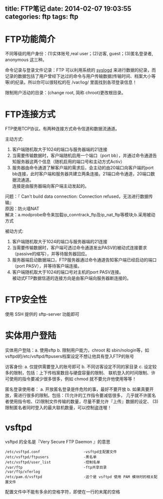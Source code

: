 title: FTP笔记 
date: 2014-02-07 19:03:55
categories: ftp
tags: ftp
---
# FTP功能简介
不同等级的用户身份：(1)实体账号,real user；(2)访客, guest；(3)匿名登录者, anonymous 这三种。

<!-- more -->
命令记录与登录文件记录：FTP 可以利用系统的 [syslogd](http://linux.vbird.org/linux_basic/0570syslog.php) 来进行数据的纪录，而记录的数据包括了用户曾经下达过的命令与用户传输数据(传输时间、档案大小等等)的纪录。所以你可以很轻松的在 /var/log/ 里面找到各项登录信息！

限制用户活动的目录：(change root, 简称 chroot)更改根目录。

# FTP连接方式
FTP使用TCP协议。有两种连接方式命令信道和数据流通道。

主动方式:  

1. 客户端随机取大于1024的端口与服务器端的21连接
2. 当需要传输数据时，客户端随机启用一个端口（port bb），并通过命令通道告知服务器这两个信息（随机启用的端口号和主动方式Activ）
3. 服务器由命令通道了解客户端的需求后，会主动的由20端口向客户端的port bb连接，此时客户端和服务器共建立两条连接。21端口命令通道，20端口数据流通道。  
连接是由服务器端向客户端主动发起的。

问题：『 Can't build data connection: Connection refused，无法进行数据传输』  
原因：防火墙NAT  
解决：a.modprobe命令来加载ip_conntrack_ftp及ip_nat_ftp等模块;b.采用被动方式  

被动方式:  

1. 客户端随机取大于1024的端口与服务器端的21连接
2. 当需要传输数据时，客户端可透过命令通道发出PASV的被动式连接要求（passive的缩写），并等待服务器回应。
3. 服务器端启动数据端口，FTP服务器通过命令通道告知客户端已经启动的端口（port PASV），并等待客户端连接。
4. 客户端随机取大于1024的端口号对主机的port PASV连接。  
被动式FTP数据信道的连接方向是由客户端向服务器断连接的。

# FTP安全性
使用 SSH 提供的 sftp-server 功能即可

# 实体用户登陆
实体用户登陆：a. 使用sftp   b. 限制用户能力，chroot 和 sbin/nologin等，如vsftpd的/etc/vsftpd/ftpusers档案设定不想让他具有登入FTP的账号

访客身份: a. 仅提供需要登入的账号即可   b. 不同访客设定不同的家目录    c. 设定较多的限制，包括：上下传档案数目与硬盘容量的限制、 联机登入的时间限制、许可使用的指令要减少很多很多，例如 chmod 就不要允许他使用等等！

匿名登录使用者： a. 开放匿名登录是件危险的事，最好不要开放     b. 如果真要开放，需进行很多的限制。包括：(1)允许的工作指令要减低很多， 几乎就不许匿名者使用指令啦、(2)限制文件传输的数量，尽量不要允许『上传』数据的设定、 (3)限制匿名者同时登入的最大联机数量，可以控制盗连喔！

# vsftpd
vsftpd 的全名是『Very Secure FTP Daemon 』的意思
```
/etc/vsftpd.conf                    -vsftpd主配置文件
/etc/vsftpd/ftpusers				-黑名单
/etc/vsftpd/user_list				-控制名单
/var/ftp							-ftp共享目录
/var/ftp/xferlog
/etc/pam.d/vsftpd					-这个是 vsftpd 使用 PAM 模块时的相关配置文件
```

配置文件中不能有多余的空格字符，即使在一行的末尾的空格

